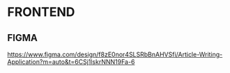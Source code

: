 # FRONTEND

## FIGMA
https://www.figma.com/design/f8zE0nor4SLSRbBnAHVSfi/Article-Writing-Application?m=auto&t=6CSj1lskrNNN19Fa-6